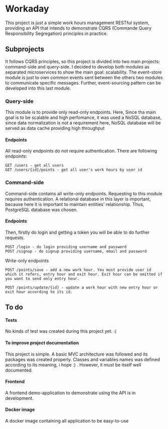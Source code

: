 # Workaday

This project is just a simple work hours management RESTful system, providing an API that intends to demonstrate CQRS (Commande Query Responsibility Segregation) principles in practice.

## Subprojects
It follows CQRS principles, so this project is divided into two main projects: command-side and query-side.
I decided to develop both modules as separated microservices to show the main goal: scalability.
The event-store module is just to own common events sent between the others two modules to communicate specific messages. Further, event-sourcing pattern can be developed into this last module.

### Query-side
This module is to provide only read-only endpoints. Here, Since tha main goal is to be scalable and high perfomance,
it was used a NoSQL database, since data normalization is not a requirement here,  NoSQL database will be served as data cache providing
high throughput

#### Endpoints

All read-only endpoints do not require authentication. There are following endpoints:
```
GET /users - get all users
GET /users/{id}/points - get all user's work hours by user id
```

### Command-side
Command-side contains all write-only endpoints. Requesting to this module requires authentication. A relational database in this layer is important, because here it is important to maintain entities' relationship. Thus, PostgreSQL database was chosen. 

#### Endpoints

Then, firstly do login and getting a token you will be able to do further requests.
```
POST /login - do login providing username and password
POST /signup - do signup providing username, email and password
```

Write-only endpoints
```
POST /points/save - add a new work hour. You must provide user id which it refers, entry hour and exit hour. Exit hour can be omitted if you want to send only entry hour.

POST /points/update/{id} - update a work hour with new entry hour or exit hour according to its id.
```

## To do

#### Tests
No kinds of test was created during this project yet. :( 

#### To improve project documentation
This project is simple. A basic MVC architecture was followed and its packages was created properly. Classes and variables names was defined according to its meaning, i hope :) . However, it must be itself well documented.

#### Frontend
A frontend demo-application to demonstrate using the API is in development.

#### Docker image
A docker image containing all application to be easy-to-use

